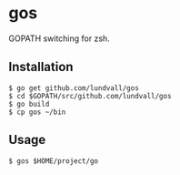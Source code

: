 # gos

GOPATH switching for zsh.

## Installation

```
$ go get github.com/lundvall/gos
$ cd $GOPATH/src/github.com/lundvall/gos
$ go build
$ cp gos ~/bin
```

## Usage

```
$ gos $HOME/project/go
```
